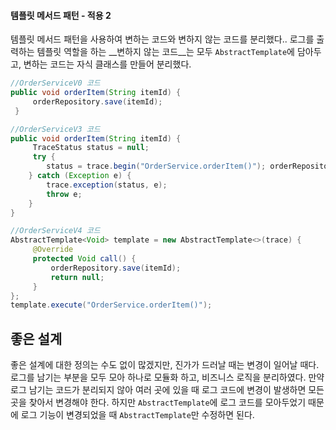 #### 템플릿 메서드 패턴 - 적용 2
템플릿 메서드 패턴을 사용하여 변하는 코드와 변하지 않는 코드를 분리했다..
로그를 출력하는 템플릿 역할을 하는 __변하지 않는 코드__는 모두 `AbstractTemplate`에 담아두고, 변하는 코드는 자식 클래스를 만들어 분리했다.

~~~java
//OrderServiceV0 코드
public void orderItem(String itemId) {
     orderRepository.save(itemId);
 }

//OrderServiceV3 코드
public void orderItem(String itemId) {
     TraceStatus status = null;
     try {
        status = trace.begin("OrderService.orderItem()"); orderRepository.save(itemId); //핵심 기능 trace.end(status);
    } catch (Exception e) {
        trace.exception(status, e);
        throw e;
    } 
}

//OrderServiceV4 코드
AbstractTemplate<Void> template = new AbstractTemplate<>(trace) {
     @Override
     protected Void call() {
         orderRepository.save(itemId);
         return null;
     }
};
template.execute("OrderService.orderItem()");
~~~

## 좋은 설계
좋은 설계에 대한 정의는 수도 없이 많겠지만, 진가가 드러날 때는 변경이 일어날 때다.
로그를 남기는 부분을 모두 모아 하나로 모듈화 하고, 비즈니스 로직을 분리하였다.
만약 로그 남기는 코드가 분리되지 않아 여러 곳에 있을 때 로그 코드에 변경이 발생하면 모든 곳을 찾아서 변경해야 한다.
하지만 `AbstractTemplate`에 로그 코드를 모아두었기 때문에 로그 기능이 변경되었을 때 `AbstractTemplate`만 수정하면 된다.